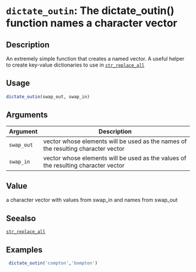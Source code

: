 # `dictate_outin`: The dictate_outin() function names a character vector

## Description


 An extremely simple function that creates a named vector.
 A useful helper to create key-value dictionaries to use in [`str_replace_all`](str_replace_all.html) 


## Usage

```r
dictate_outin(swap_out, swap_in)
```


## Arguments

Argument      |Description
------------- |----------------
```swap_out```     |     vector whose elements will be used as the names of the resulting character vector
```swap_in```     |     vector whose elements will be used as the values of the resulting character vector

## Value


 a character vector with values from swap_in and names from swap_out


## Seealso


 [`str_replace_all`](str_replace_all.html) 


## Examples

```r 
 dictate_outin('compton','bompton')
 
 ``` 

